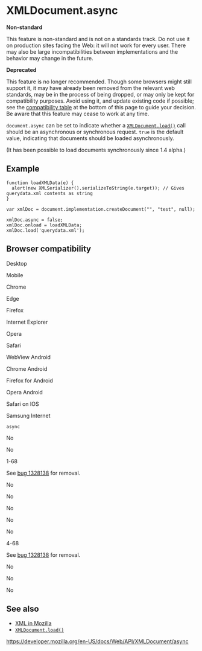 XMLDocument.async
=================

**Non-standard**

This feature is non-standard and is not on a standards track. Do not use it on production sites facing the Web: it will not work for every user. There may also be large incompatibilities between implementations and the behavior may change in the future.

**Deprecated**

This feature is no longer recommended. Though some browsers might still support it, it may have already been removed from the relevant web standards, may be in the process of being dropped, or may only be kept for compatibility purposes. Avoid using it, and update existing code if possible; see the [compatibility table](#browser_compatibility) at the bottom of this page to guide your decision. Be aware that this feature may cease to work at any time.

`document.async` can be set to indicate whether a [`XMLDocument.load()`](load) call should be an asynchronous or synchronous request. `true` is the default value, indicating that documents should be loaded asynchronously.

(It has been possible to load documents synchronously since 1.4 alpha.)

Example
-------

    function loadXMLData(e) {
      alert(new XMLSerializer().serializeToString(e.target)); // Gives querydata.xml contents as string
    }

    var xmlDoc = document.implementation.createDocument("", "test", null);

    xmlDoc.async = false;
    xmlDoc.onload = loadXMLData;
    xmlDoc.load('querydata.xml');

Browser compatibility
---------------------

Desktop

Mobile

Chrome

Edge

Firefox

Internet Explorer

Opera

Safari

WebView Android

Chrome Android

Firefox for Android

Opera Android

Safari on IOS

Samsung Internet

`async`

No

No

1-68

See [bug 1328138](https://bugzil.la/1328138) for removal.

No

No

No

No

No

4-68

See [bug 1328138](https://bugzil.la/1328138) for removal.

No

No

No

See also
--------

-   [XML in Mozilla](https://developer.mozilla.org/en-US/docs/XML_in_Mozilla)
-   [`XMLDocument.load()`](load)

<a href="https://developer.mozilla.org/en-US/docs/Web/API/XMLDocument/async" class="_attribution-link">https://developer.mozilla.org/en-US/docs/Web/API/XMLDocument/async</a>
